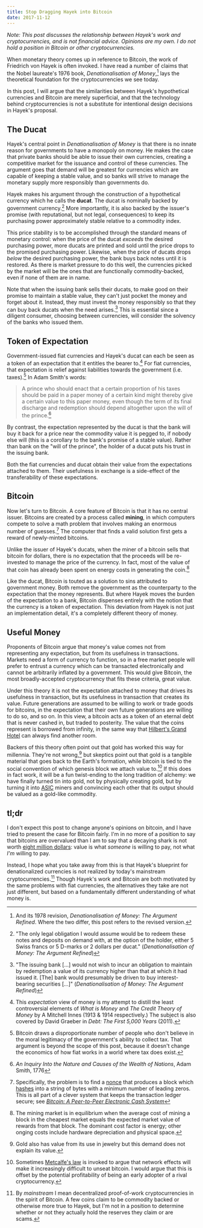 ```yaml
---
title: Stop Dragging Hayek into Bitcoin
date: 2017-11-12
---
```

*Note: This post discusses the relationship between Hayek's work and cryptocurrencies, and is not financial advice. Opinions are my own. I do not hold a position in Bitcoin or other cryptocurrencies.*

When monetary theory comes up in reference to Bitcoin, the work of Friedrich von Hayek is often invoked. I have read a number of claims that the Nobel laureate's 1976 book, *Denationalisation of Money*,[^refined] lays the theoretical foundation for the cryptocurrencies we see today.

In this post, I will argue that the similarities between Hayek's hypothetical currencies and Bitcoin are merely superficial, and that the technology behind cryptocurrencies is not a substitute for intentional design decisions in Hayek's proposal.

## The Ducat

Hayek's central point in *Denationalisation of Money* is that there is no innate reason for governments to have a monopoly on money. He makes the case that private banks should be able to issue their own currencies, creating a competitive market for the issuance and control of these currencies. The argument goes that demand will be greatest for currencies which are capable of keeping a stable value, and so banks will strive to manage the monetary supply more responsibly than governments do.

Hayek makes his argument through the construction of a hypothetical currency which he calls the **ducat**. The ducat is nominally backed by government currency.[^ducat] More importantly, it is also backed by the issuer's promise (with reputational, but not legal, consequences) to keep its purchasing power approximately stable relative to a commodity index.

This price stability is to be accomplished through the standard means of monetary control: when the price of the ducat *exceeds* the desired purchasing power, more ducats are printed and sold until the price drops to the promised purchasing power. Likewise, when the price of ducats drops *below* the desired purchasing power, the bank buys back notes until it is restored. As there is market pressure to do this well, the currencies picked by the market will be the ones that are functionally commodity-backed, even if none of them are in name.

Note that when the issuing bank sells their ducats, to make good on their promise to maintain a stable value, they can't just pocket the money and forget about it. Instead, they must invest the money responsibly so that they can buy back ducats when the need arises.[^invest] This is essential since a diligent consumer, choosing between currencies, will consider the solvency of the banks who issued them.

## Token of Expectation

Government-issued fiat currencies and Hayek's ducat can each be seen as a token of an expectation that it entitles the bearer to.[^credit] For fiat currencies, that expectation is relief against liabilities towards the government (i.e. taxes).[^taxes] In Adam Smith's words:

> A prince who should enact that a certain proportion of his taxes should be paid in a paper money of a certain kind might thereby give a certain value to this paper money, even though the term of its final discharge and redemption should depend altogether upon the will of the prince.[^smith]

By contrast, the expectation represented by the ducat is that the bank will buy it back for a price near the commodity value it is pegged to, if nobody else will (this is a corollary to the bank's promise of a stable value). Rather than bank on the "will of the prince", the holder of a ducat puts his trust in the issuing bank.

Both the fiat currencies and ducat obtain their value from the expectations attached to them. Their usefulness in exchange is a side-effect of the transferability of these expectations.

## Bitcoin

Now let's turn to Bitcoin. A core feature of Bitcoin is that it has no central issuer. Bitcoins are created by a process called **mining**, in which computers compete to solve a math problem that involves making an enormous number of guesses.[^nonce] The computer that finds a valid solution first gets a reward of newly-minted bitcoins.

Unlike the issuer of Hayek's ducats, when the miner of a bitcoin sells that bitcoin for dollars, there is no expectation that the proceeds will be re-invested to manage the price of the currency. In fact, most of the value of that coin has already been spent on energy costs in generating the coin.[^energy]

Like the ducat, Bitcoin is touted as a solution to sins attributed to government money. Both remove the government as the counterparty to the expectation that the money represents. But where Hayek moves the burden of the expectation to a bank, Bitcoin dispenses entirely with the notion that the currency is a token of expectation. This deviation from Hayek is not just an implementation detail, it's a completely different theory of money.

## Useful Money

Proponents of Bitcoin argue that money's value comes not from representing any expectation, but from its usefulness in transactions. Markets need a form of currency to function, so in a free market people will prefer to entrust a currency which can be transacted electronically and cannot be arbitrarily inflated by a government. This would give Bitcoin, the most broadly-accepted cryptocurrency that fits these criteria, great value.

Under this theory it is not the expectation attached to money that drives its usefulness in transaction, but its usefulness in transaction that creates its value. Future generations are assumed to be willing to work or trade goods for bitcoins, in the expectation that their own future generations are willing to do so, and so on. In this view, a bitcoin acts as a token of an eternal debt that is never cashed in, but traded to posterity. The value that the coins represent is borrowed from infinity, in the same way that [Hilbert's Grand Hotel](https://en.wikipedia.org/wiki/Hilbert%27s_paradox_of_the_Grand_Hotel) can always find another room.

Backers of this theory often point out that gold has worked this way for millennia. They're not wrong,[^gold] but skeptics point out that gold is a tangible material that goes back to the Earth's formation, while bitcoin is tied to the social convention of which genesis block we attach value to.[^network] If this does in fact work, it will be a fun twist-ending to the long tradition of alchemy: we have finally turned tin into gold, not by physically creating gold, but by turning it into [ASIC](https://en.wikipedia.org/wiki/Application-specific_integrated_circuit) miners and convincing each other that its output should be valued as a gold-like commodity.

## tl;dr

I don't expect this post to change anyone's opinions on bitcoin, and I have tried to present the case for Bitcoin fairly. I'm in no more of a position to say that bitcoins are overvalued than I am to say that a decaying shark is not worth [eight million dollars](https://en.wikipedia.org/wiki/The_Physical_Impossibility_of_Death_in_the_Mind_of_Someone_Living): value is what *someone* is willing to pay, not what *I'm* willing to pay.

Instead, I hope what you take away from this is that Hayek's blueprint for denationalized currencies is not realized by today's mainstream cryptocurrencies.[^mainstream] Though Hayek's work and Bitcoin are both motivated by the same problems with fiat currencies, the alternatives they take are not just different, but based on a fundamentally different understanding of what money is.

[^refined]: And its 1978 revision, *Denationalisation of Money: The Argument Refined*. Where the two differ, this post refers to the revised version.

[^ducat]: "The only legal obligation I would assume would be to redeem these notes and deposits on demand with, at the option of the holder, either 5 Swiss francs or 5 D-marks or 2 dollars per ducat." (*Denationalisation of Money: The Argument Refined*)

[^invest]: "The issuing bank [...] would not wish to incur an obligation to maintain by redemption a value of its currency higher than that at which it had issued it. [The] bank would presumably be driven to buy interest-bearing securities [...]" (*Denationalisation of Money: The Argument Refined*)

[^credit]: This *expectation* view of money is my attempt to distill the least controversial elements of *What is Money* and *The Credit Theory of Money* by A Mitchell Innes (1913 & 1914 respectively.) The subject is also covered by David Graeber in *Debt: The First 5,000 Years* (2011).

[^taxes]: Bitcoin draws a disproportionate number of people who don't believe in the moral legitimacy of the government's ability to collect tax. That argument is beyond the scope of this post, because it doesn't change the economics of how fiat works in a world where tax does exist.

[^smith]: *An Inquiry Into the Nature and Causes of the Wealth of Nations*, Adam Smith, 1776

[^nonce]: Specifically, the problem is to find a [nonce](https://en.wikipedia.org/wiki/Cryptographic_nonce) that produces a block which [hashes](https://en.wikipedia.org/wiki/Cryptographic_hash_function) into a string of bytes with a minimum number of leading zeros. This is all part of a clever system that keeps the transaction ledger secure; see *[Bitcoin: A Peer-to-Peer Electronic Cash System](https://bitcoin.org/bitcoin.pdf)*

[^energy]: The mining market is in equilibrium when the average cost of mining a block in the cheapest market equals the expected market value of rewards from that block. The dominant cost factor is energy; other onging costs include hardware depreciation and physical space.

[^gold]: Gold also has value from its use in jewelry but this demand does not explain its value.

[^network]: Sometimes [Metcalfe's law](https://en.wikipedia.org/wiki/Metcalfe%27s_law) is invoked to argue that network effects will make it increasingly difficult to unseat bitcoin. I would argue that this is offset by the potential profitability of being an early adopter of a rival cryptocurrency.

[^mainstream]: By *mainstream* I mean decentralized proof-of-work cryptocurrencies in the spirit of Bitcoin. A few coins claim to be commodity backed or otherwise more true to Hayek, but I'm not in a position to determine whether or not they actually hold the reserves they claim or are scams.